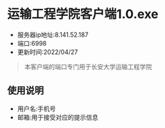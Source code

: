 # 运输工程学院客户端1.0.exe
- 服务器ip地址:8.141.52.187
- 端口:6998  
- 更新时间:2022/04/27
> 本客户端的端口专门用于长安大学运输工程学院
## 使用说明
- 用户名:手机号
- 邮箱:用于接受对应的提示信息